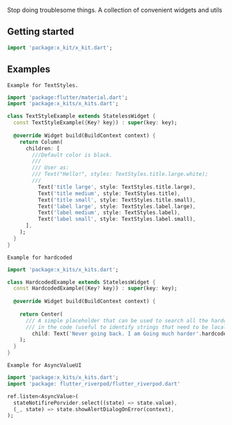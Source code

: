 Stop doing troublesome things.
A collection of convenient widgets and utils

## Getting started

```dart
import 'package:x_kit/x_kit.dart';
```

## Examples

[comment]: <> (TODO: Include short and useful examples for package users. Add longer examples)
[comment]: <> (to `/example` folder. )

`Example for TextStyles.`
```dart
import 'package:flutter/material.dart';
import 'package:x_kits/x_kits.dart';

class TextStyleExample extends StatelessWidget {
  const TextStyleExample({Key? key}) : super(key: key);
  
  @override Widget build(BuildContext context) {
    return Column(
      children: [
        ///Default color is black.
        ///
        /// User as:
        /// Text("Hello!", styles: TextStyles.title.large.white);
        ///
          Text('title large', style: TextStyles.title.large), 
          Text('title medium', style: TextStyles.title), 
          Text('title small', style: TextStyles.title.small), 
          Text('label large', style: TextStyles.label.large),
          Text('label medium', style: TextStyles.label), 
          Text('label small', style: TextStyles.label.small),
      ],
    );
  }
}
```

`Example for hardcoded`
```dart
import 'package:x_kits/x_kits.dart';

class HardcodedExample extends StatelessWidget {
  const HardcodedExample({Key? key}) : super(key: key);
  
  @override Widget build(BuildContext context) {
    
    return Center(
      /// A simple placeholder that can be used to search all the hardcoded strings
      /// in the code (useful to identify strings that need to be localized).
        child: Text('Never going back. I am Going much harder'.hardcoded);
    );
  }
}
```

`Example for AsyncValueUI`
```dart
import 'package:x_kits/x_kits.dart';
import 'package: flutter_riverpod/flutter_riverpod.dart'

ref.listen<AsyncValue>(
  stateNotifirePorvider.select((state) => state.value),
  (_, state) => state.showAlertDialogOnError(context),
);
```
